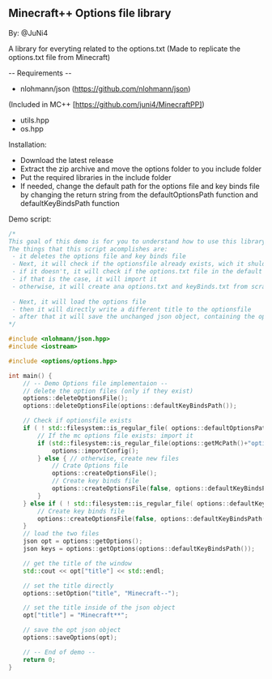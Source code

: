 ## Minecraft++ Options file library
By: @JuNi4

A library for everyting related to the options.txt (Made to replicate the options.txt file from Minecraft)

-- Requirements --
  - nlohmann/json (https://github.com/nlohmann/json)

 (Included in MC++ [https://github.com/juni4/MinecraftPP])
  - utils.hpp
  - os.hpp
  
Installation:
- Download the latest release
- Extract the zip archive and move the options folder to you include folder
- Put the required libraries in the include folder
- If needed, change the default path for the options file and key binds file by changing the return string from the defaultOptionsPath function and defaultKeyBindsPath function

Demo script:
```cpp
/*
This goal of this demo is for you to understand how to use this library.
The things that this script acomplishes are:
 - it deletes the options file and key binds file
 - Next, it will check if the optionsfile already exists, wich it shuldn't
 - if it doesn't, it will check if the options.txt file in the default minecraft directory exists
 - if that is the case, it will import it
 - otherwise, it will create ana options.txt and keyBinds.txt from scratch
 
 - Next, it will load the options file
 - then it will directly write a different title to the optionsfile
 - after that it will save the unchanged json object, containing the options, to the file, reverting the in the previous step changed title back to Minecraft++
*/

#include <nlohmann/json.hpp>
#include <iostream>

#include <options/options.hpp>

int main() {
    // -- Demo Options file implementaion --
    // delete the option files (only if they exist)
    options::deleteOptionsFile();
    options::deleteOptionsFile(options::defaultKeyBindsPath());

    // Check if optionsfile exists
    if ( ! std::filesystem::is_regular_file( options::defaultOptionsPath() )) {
        // If the mc options file exists: import it
        if (std::filesystem::is_regular_file(options::getMcPath()+"options.txt")) {
            options::importConfig();
        } else { // otherwise, create new files
            // Crate Options file
            options::createOptionsFile();
            // Create key binds file
            options::createOptionsFile(false, options::defaultKeyBindsPath(), options::defaultKeyBindStruct);
        }
    } else if ( ! std::filesystem::is_regular_file( options::defaultKeyBindsPath() ) ) {
        // Create key binds file
        options::createOptionsFile(false, options::defaultKeyBindsPath(), options::defaultKeyBindStruct);
    }
    // load the two files
    json opt = options::getOptions();
    json keys = options::getOptions(options::defaultKeyBindsPath());

    // get the title of the window
    std::cout << opt["title"] << std::endl;

    // set the title directly
    options::setOption("title", "Minecraft--");

    // set the title inside of the json object
    opt["title"] = "Minecraft**";

    // save the opt json object
    options::saveOptions(opt);

    // -- End of demo --
    return 0;
}
```
